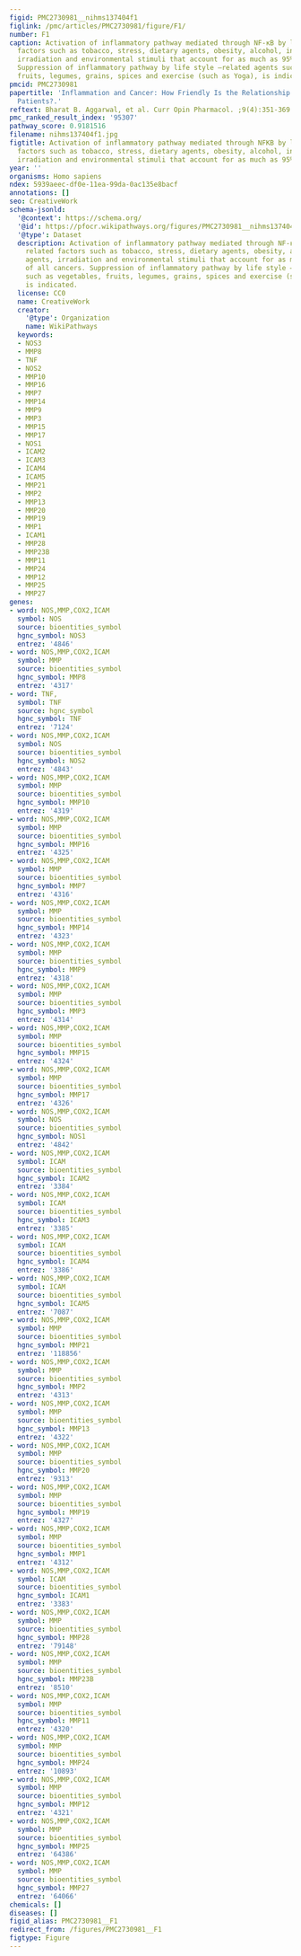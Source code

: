 ```yaml
---
figid: PMC2730981__nihms137404f1
figlink: /pmc/articles/PMC2730981/figure/F1/
number: F1
caption: Activation of inflammatory pathway mediated through NF-κB by life-style related
  factors such as tobacco, stress, dietary agents, obesity, alcohol, infectious agents,
  irradiation and environmental stimuli that account for as much as 95% of all cancers.
  Suppression of inflammatory pathway by life style –related agents such as vegetables,
  fruits, legumes, grains, spices and exercise (such as Yoga), is indicated.
pmcid: PMC2730981
papertitle: 'Inflammation and Cancer: How Friendly Is the Relationship For Cancer
  Patients?.'
reftext: Bharat B. Aggarwal, et al. Curr Opin Pharmacol. ;9(4):351-369.
pmc_ranked_result_index: '95307'
pathway_score: 0.9181516
filename: nihms137404f1.jpg
figtitle: Activation of inflammatory pathway mediated through NFKB by life-style related
  factors such as tobacco, stress, dietary agents, obesity, alcohol, infectious agents,
  irradiation and environmental stimuli that account for as much as 95% of all cancers
year: ''
organisms: Homo sapiens
ndex: 5939aeec-df0e-11ea-99da-0ac135e8bacf
annotations: []
seo: CreativeWork
schema-jsonld:
  '@context': https://schema.org/
  '@id': https://pfocr.wikipathways.org/figures/PMC2730981__nihms137404f1.html
  '@type': Dataset
  description: Activation of inflammatory pathway mediated through NF-κB by life-style
    related factors such as tobacco, stress, dietary agents, obesity, alcohol, infectious
    agents, irradiation and environmental stimuli that account for as much as 95%
    of all cancers. Suppression of inflammatory pathway by life style –related agents
    such as vegetables, fruits, legumes, grains, spices and exercise (such as Yoga),
    is indicated.
  license: CC0
  name: CreativeWork
  creator:
    '@type': Organization
    name: WikiPathways
  keywords:
  - NOS3
  - MMP8
  - TNF
  - NOS2
  - MMP10
  - MMP16
  - MMP7
  - MMP14
  - MMP9
  - MMP3
  - MMP15
  - MMP17
  - NOS1
  - ICAM2
  - ICAM3
  - ICAM4
  - ICAM5
  - MMP21
  - MMP2
  - MMP13
  - MMP20
  - MMP19
  - MMP1
  - ICAM1
  - MMP28
  - MMP23B
  - MMP11
  - MMP24
  - MMP12
  - MMP25
  - MMP27
genes:
- word: NOS,MMP,COX2,ICAM
  symbol: NOS
  source: bioentities_symbol
  hgnc_symbol: NOS3
  entrez: '4846'
- word: NOS,MMP,COX2,ICAM
  symbol: MMP
  source: bioentities_symbol
  hgnc_symbol: MMP8
  entrez: '4317'
- word: TNF,
  symbol: TNF
  source: hgnc_symbol
  hgnc_symbol: TNF
  entrez: '7124'
- word: NOS,MMP,COX2,ICAM
  symbol: NOS
  source: bioentities_symbol
  hgnc_symbol: NOS2
  entrez: '4843'
- word: NOS,MMP,COX2,ICAM
  symbol: MMP
  source: bioentities_symbol
  hgnc_symbol: MMP10
  entrez: '4319'
- word: NOS,MMP,COX2,ICAM
  symbol: MMP
  source: bioentities_symbol
  hgnc_symbol: MMP16
  entrez: '4325'
- word: NOS,MMP,COX2,ICAM
  symbol: MMP
  source: bioentities_symbol
  hgnc_symbol: MMP7
  entrez: '4316'
- word: NOS,MMP,COX2,ICAM
  symbol: MMP
  source: bioentities_symbol
  hgnc_symbol: MMP14
  entrez: '4323'
- word: NOS,MMP,COX2,ICAM
  symbol: MMP
  source: bioentities_symbol
  hgnc_symbol: MMP9
  entrez: '4318'
- word: NOS,MMP,COX2,ICAM
  symbol: MMP
  source: bioentities_symbol
  hgnc_symbol: MMP3
  entrez: '4314'
- word: NOS,MMP,COX2,ICAM
  symbol: MMP
  source: bioentities_symbol
  hgnc_symbol: MMP15
  entrez: '4324'
- word: NOS,MMP,COX2,ICAM
  symbol: MMP
  source: bioentities_symbol
  hgnc_symbol: MMP17
  entrez: '4326'
- word: NOS,MMP,COX2,ICAM
  symbol: NOS
  source: bioentities_symbol
  hgnc_symbol: NOS1
  entrez: '4842'
- word: NOS,MMP,COX2,ICAM
  symbol: ICAM
  source: bioentities_symbol
  hgnc_symbol: ICAM2
  entrez: '3384'
- word: NOS,MMP,COX2,ICAM
  symbol: ICAM
  source: bioentities_symbol
  hgnc_symbol: ICAM3
  entrez: '3385'
- word: NOS,MMP,COX2,ICAM
  symbol: ICAM
  source: bioentities_symbol
  hgnc_symbol: ICAM4
  entrez: '3386'
- word: NOS,MMP,COX2,ICAM
  symbol: ICAM
  source: bioentities_symbol
  hgnc_symbol: ICAM5
  entrez: '7087'
- word: NOS,MMP,COX2,ICAM
  symbol: MMP
  source: bioentities_symbol
  hgnc_symbol: MMP21
  entrez: '118856'
- word: NOS,MMP,COX2,ICAM
  symbol: MMP
  source: bioentities_symbol
  hgnc_symbol: MMP2
  entrez: '4313'
- word: NOS,MMP,COX2,ICAM
  symbol: MMP
  source: bioentities_symbol
  hgnc_symbol: MMP13
  entrez: '4322'
- word: NOS,MMP,COX2,ICAM
  symbol: MMP
  source: bioentities_symbol
  hgnc_symbol: MMP20
  entrez: '9313'
- word: NOS,MMP,COX2,ICAM
  symbol: MMP
  source: bioentities_symbol
  hgnc_symbol: MMP19
  entrez: '4327'
- word: NOS,MMP,COX2,ICAM
  symbol: MMP
  source: bioentities_symbol
  hgnc_symbol: MMP1
  entrez: '4312'
- word: NOS,MMP,COX2,ICAM
  symbol: ICAM
  source: bioentities_symbol
  hgnc_symbol: ICAM1
  entrez: '3383'
- word: NOS,MMP,COX2,ICAM
  symbol: MMP
  source: bioentities_symbol
  hgnc_symbol: MMP28
  entrez: '79148'
- word: NOS,MMP,COX2,ICAM
  symbol: MMP
  source: bioentities_symbol
  hgnc_symbol: MMP23B
  entrez: '8510'
- word: NOS,MMP,COX2,ICAM
  symbol: MMP
  source: bioentities_symbol
  hgnc_symbol: MMP11
  entrez: '4320'
- word: NOS,MMP,COX2,ICAM
  symbol: MMP
  source: bioentities_symbol
  hgnc_symbol: MMP24
  entrez: '10893'
- word: NOS,MMP,COX2,ICAM
  symbol: MMP
  source: bioentities_symbol
  hgnc_symbol: MMP12
  entrez: '4321'
- word: NOS,MMP,COX2,ICAM
  symbol: MMP
  source: bioentities_symbol
  hgnc_symbol: MMP25
  entrez: '64386'
- word: NOS,MMP,COX2,ICAM
  symbol: MMP
  source: bioentities_symbol
  hgnc_symbol: MMP27
  entrez: '64066'
chemicals: []
diseases: []
figid_alias: PMC2730981__F1
redirect_from: /figures/PMC2730981__F1
figtype: Figure
---
```

